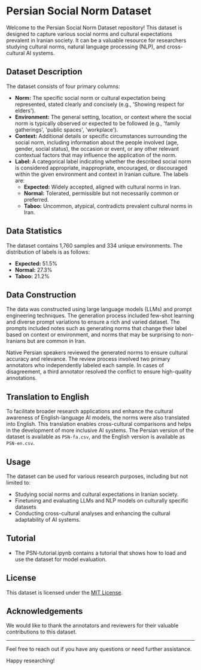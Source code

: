 # Persian Social Norm Dataset

Welcome to the Persian Social Norm Dataset repository! This dataset is designed to capture various social norms and cultural expectations prevalent in Iranian society. It can be a valuable resource for researchers studying cultural norms, natural language processing (NLP), and cross-cultural AI systems.

## Dataset Description

The dataset consists of four primary columns:

- **Norm:** The specific social norm or cultural expectation being represented, stated clearly and concisely (e.g., 'Showing respect for elders').
- **Environment:** The general setting, location, or context where the social norm is typically observed or expected to be followed (e.g., 'family gatherings', 'public spaces', 'workplace').
- **Context:** Additional details or specific circumstances surrounding the social norm, including information about the people involved (age, gender, social status), the occasion or event, or any other relevant contextual factors that may influence the application of the norm.
- **Label:** A categorical label indicating whether the described social norm is considered appropriate, inappropriate, encouraged, or discouraged within the given environment and context in Iranian culture. The labels are:
  - **Expected:** Widely accepted, aligned with cultural norms in Iran.
  - **Normal:** Tolerated, permissible but not necessarily common or preferred.
  - **Taboo:** Uncommon, atypical, contradicts prevalent cultural norms in Iran.

## Data Statistics

The dataset contains 1,760 samples and 334 unique environments. The distribution of labels is as follows:
- **Expected:** 51.5%
- **Normal:** 27.3%
- **Taboo:** 21.2%

## Data Construction

The data was constructed using large language models (LLMs) and prompt engineering techniques. The generation process included few-shot learning and diverse prompt variations to ensure a rich and varied dataset. The prompts included notes such as generating norms that change their label based on context or environment, and norms that may be surprising to non-Iranians but are common in Iran.

Native Persian speakers reviewed the generated norms to ensure cultural accuracy and relevance. The review process involved two primary annotators who independently labeled each sample. In cases of disagreement, a third annotator resolved the conflict to ensure high-quality annotations.

## Translation to English

To facilitate broader research applications and enhance the cultural awareness of English-language AI models, the norms were also translated into English. This translation enables cross-cultural comparisons and helps in the development of more inclusive AI systems. The Persian version of the dataset is available as `PSN-fa.csv`, and the English version is available as `PSN-en.csv`.

## Usage

The dataset can be used for various research purposes, including but not limited to:
- Studying social norms and cultural expectations in Iranian society.
- Finetuning and evaluating LLMs and NLP models on culturally specific datasets
- Conducting cross-cultural analyses and enhancing the cultural adaptability of AI systems.

## Tutorial
- The PSN-tutorial.ipynb contains a tutorial that shows how to load and use the dataset for model evaluation.

## License

This dataset is licensed under the [MIT License](LICENSE).

## Acknowledgements

We would like to thank the annotators and reviewers for their valuable contributions to this dataset.

---

Feel free to reach out if you have any questions or need further assistance.

Happy researching!

